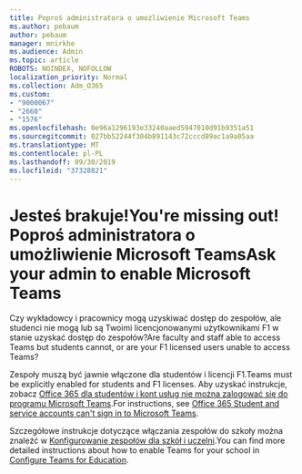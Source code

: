 ```yaml
---
title: Poproś administratora o umożliwienie Microsoft Teams
ms.author: pebaum
author: pebaum
manager: mnirkhe
ms.audience: Admin
ms.topic: article
ROBOTS: NOINDEX, NOFOLLOW
localization_priority: Normal
ms.collection: Adm_O365
ms.custom:
- "9000067"
- "2660"
- "1576"
ms.openlocfilehash: 0e96a1296193e33240aaed5947010d91b9351a51
ms.sourcegitcommit: 027bb52244f304b891143c72cccd89ac1a9a05aa
ms.translationtype: MT
ms.contentlocale: pl-PL
ms.lasthandoff: 09/30/2019
ms.locfileid: "37328821"
---
```

# <a name="youre-missing-out-ask-your-admin-to-enable-microsoft-teams"></a><span data-ttu-id="0ecaf-102">Jesteś brakuje!</span><span class="sxs-lookup"><span data-stu-id="0ecaf-102">You're missing out!</span></span> <span data-ttu-id="0ecaf-103">Poproś administratora o umożliwienie Microsoft Teams</span><span class="sxs-lookup"><span data-stu-id="0ecaf-103">Ask your admin to enable Microsoft Teams</span></span>

<span data-ttu-id="0ecaf-104">Czy wykładowcy i pracownicy mogą uzyskiwać dostęp do zespołów, ale studenci nie mogą lub są Twoimi licencjonowanymi użytkownikami F1 w stanie uzyskać dostęp do zespołów?</span><span class="sxs-lookup"><span data-stu-id="0ecaf-104">Are faculty and staff able to access Teams but students cannot, or are your F1 licensed users unable to access Teams?</span></span>

<span data-ttu-id="0ecaf-105">Zespoły muszą być jawnie włączone dla studentów i licencji F1.</span><span class="sxs-lookup"><span data-stu-id="0ecaf-105">Teams must be explicitly enabled for students and F1 licenses.</span></span> <span data-ttu-id="0ecaf-106">Aby uzyskać instrukcje, zobacz [Office 365 dla studentów i kont usług nie można zalogować się do programu Microsoft Teams](https://docs.microsoft.com/microsoftteams/troubleshoot/teams-sign-in/office-365-accounts-cannot-sign-in).</span><span class="sxs-lookup"><span data-stu-id="0ecaf-106">For instructions, see [Office 365 Student and service accounts can't sign in to Microsoft Teams](https://docs.microsoft.com/microsoftteams/troubleshoot/teams-sign-in/office-365-accounts-cannot-sign-in).</span></span> 

<span data-ttu-id="0ecaf-107">Szczegółowe instrukcje dotyczące włączania zespołów do szkoły można znaleźć w [Konfigurowanie zespołów dla szkół i uczelni](https://docs.microsoft.com/microsoft-365/education/deploy/set-up-teams-for-education).</span><span class="sxs-lookup"><span data-stu-id="0ecaf-107">You can find more detailed instructions about how to enable Teams for your school in [Configure Teams for Education](https://docs.microsoft.com/microsoft-365/education/deploy/set-up-teams-for-education).</span></span> 